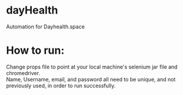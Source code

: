 # dayHealth
Automation for Dayhealth.space

# How to run:
Change props file to point at your local machine's selenium jar file and chromedriver.  
Name, Username, email, and password all need to be unique, and not previously used, in order to run successfully.